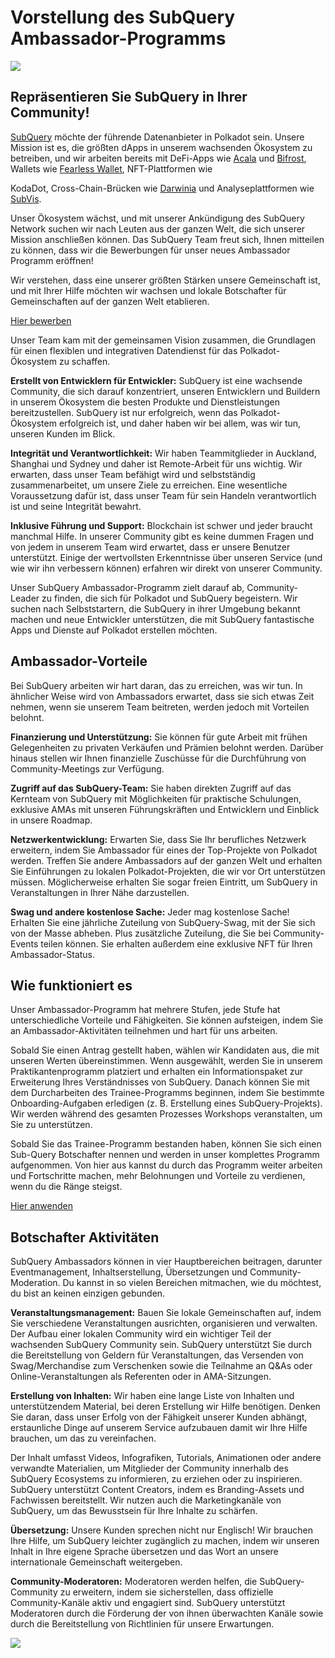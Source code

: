 # Vorstellung des SubQuery Ambassador-Programms

![](https://miro.medium.com/max/1400/1*EC5wwTuoB6UK_EESGd8X8w.png)

## Repräsentieren Sie SubQuery in Ihrer Community!

[SubQuery](https://subquery.network/) möchte der führende Datenanbieter in Polkadot sein. Unsere Mission ist es, die größten dApps in unserem wachsenden Ökosystem zu betreiben, und wir arbeiten bereits mit DeFi-Apps wie [Acala](https://acala.network/) und [Bifrost](https://bifrost.finance/), Wallets wie [Fearless Wallet](https://fearlesswallet.io/), NFT-Plattformen wie

KodaDot, Cross-Chain-Brücken wie [Darwinia](https://explorer.subquery.network/subquery/darwinia-network/darwinia) und Analyseplattformen wie [SubVis](https://subvis.io/).

Unser Ökosystem wächst, und mit unserer Ankündigung des SubQuery Network suchen wir nach Leuten aus der ganzen Welt, die sich unserer Mission anschließen können. Das SubQuery Team freut sich, Ihnen mitteilen zu können, dass wir die Bewerbungen für unser neues Ambassador Programm eröffnen!

Wir verstehen, dass eine unserer größten Stärken unsere Gemeinschaft ist, und mit Ihrer Hilfe möchten wir wachsen und lokale Botschafter für Gemeinschaften auf der ganzen Welt etablieren.

[Hier bewerben](https://forms.gle/GXBbJ6LDpNfM2v1X6)

Unser Team kam mit der gemeinsamen Vision zusammen, die Grundlagen für einen flexiblen und integrativen Datendienst für das Polkadot-Ökosystem zu schaffen.

**Erstellt von Entwicklern für Entwickler:** SubQuery ist eine wachsende Community, die sich darauf konzentriert, unseren Entwicklern und Buildern in unserem Ökosystem die besten Produkte und Dienstleistungen bereitzustellen. SubQuery ist nur erfolgreich, wenn das Polkadot-Ökosystem erfolgreich ist, und daher haben wir bei allem, was wir tun, unseren Kunden im Blick.

**Integrität und Verantwortlichkeit:** Wir haben Teammitglieder in Auckland, Shanghai und Sydney und daher ist Remote-Arbeit für uns wichtig. Wir erwarten, dass unser Team befähigt wird und selbstständig zusammenarbeitet, um unsere Ziele zu erreichen. Eine wesentliche Voraussetzung dafür ist, dass unser Team für sein Handeln verantwortlich ist und seine Integrität bewahrt.

**Inklusive Führung und Support:** Blockchain ist schwer und jeder braucht manchmal Hilfe. In unserer Community gibt es keine dummen Fragen und von jedem in unserem Team wird erwartet, dass er unsere Benutzer unterstützt. Einige der wertvollsten Erkenntnisse über unseren Service (und wie wir ihn verbessern können) erfahren wir direkt von unserer Community.

Unser SubQuery Ambassador-Programm zielt darauf ab, Community-Leader zu finden, die sich für Polkadot und SubQuery begeistern. Wir suchen nach Selbststartern, die SubQuery in ihrer Umgebung bekannt machen und neue Entwickler unterstützen, die mit SubQuery fantastische Apps und Dienste auf Polkadot erstellen möchten.



## Ambassador-Vorteile

Bei SubQuery arbeiten wir hart daran, das zu erreichen, was wir tun. In ähnlicher Weise wird von Ambassadors erwartet, dass sie sich etwas Zeit nehmen, wenn sie unserem Team beitreten, werden jedoch mit Vorteilen belohnt.

**Finanzierung und Unterstützung:** Sie können für gute Arbeit mit frühen Gelegenheiten zu privaten Verkäufen und Prämien belohnt werden. Darüber hinaus stellen wir Ihnen finanzielle Zuschüsse für die Durchführung von Community-Meetings zur Verfügung.

**Zugriff auf das SubQuery-Team:** Sie haben direkten Zugriff auf das Kernteam von SubQuery mit Möglichkeiten für praktische Schulungen, exklusive AMAs mit unseren Führungskräften und Entwicklern und Einblick in unsere Roadmap.

**Netzwerkentwicklung:** Erwarten Sie, dass Sie Ihr berufliches Netzwerk erweitern, indem Sie Ambassador für eines der Top-Projekte von Polkadot werden. Treffen Sie andere Ambassadors auf der ganzen Welt und erhalten Sie Einführungen zu lokalen Polkadot-Projekten, die wir vor Ort unterstützen müssen. Möglicherweise erhalten Sie sogar freien Eintritt, um SubQuery in Veranstaltungen in Ihrer Nähe darzustellen.

**Swag und andere kostenlose Sache:** Jeder mag kostenlose Sache! Erhalten Sie eine jährliche Zuteilung von SubQuery-Swag, mit der Sie sich von der Masse abheben. Plus zusätzliche Zuteilung, die Sie bei Community-Events teilen können. Sie erhalten außerdem eine exklusive NFT für Ihren Ambassador-Status.



## Wie funktioniert es

Unser Ambassador-Programm hat mehrere Stufen, jede Stufe hat unterschiedliche Vorteile und Fähigkeiten. Sie können aufsteigen, indem Sie an Ambassador-Aktivitäten teilnehmen und hart für uns arbeiten.

Sobald Sie einen Antrag gestellt haben, wählen wir Kandidaten aus, die mit unseren Werten übereinstimmen. Wenn ausgewählt, werden Sie in unserem Praktikantenprogramm platziert und erhalten ein Informationspaket zur Erweiterung Ihres Verständnisses von SubQuery. Danach können Sie mit dem Durcharbeiten des Trainee-Programms beginnen, indem Sie bestimmte Onboarding-Aufgaben erledigen (z. B. Erstellung eines SubQuery-Projekts). Wir werden während des gesamten Prozesses Workshops veranstalten, um Sie zu unterstützen.

Sobald Sie das Trainee-Programm bestanden haben, können Sie sich einen Sub-Query Botschafter nennen und werden in unser komplettes Programm aufgenommen. Von hier aus kannst du durch das Programm weiter arbeiten und Fortschritte machen, mehr Belohnungen und Vorteile zu verdienen, wenn du die Ränge steigst.

[Hier anwenden](https://forms.gle/GXBbJ6LDpNfM2v1X6)



## Botschafter Aktivitäten

SubQuery Ambassadors können in vier Hauptbereichen beitragen, darunter Eventmanagement, Inhaltserstellung, Übersetzungen und Community-Moderation. Du kannst in so vielen Bereichen mitmachen, wie du möchtest, du bist an keinen einzigen gebunden.

**Veranstaltungsmanagement:** Bauen Sie lokale Gemeinschaften auf, indem Sie verschiedene Veranstaltungen ausrichten, organisieren und verwalten. Der Aufbau einer lokalen Community wird ein wichtiger Teil der wachsenden SubQuery Community sein. SubQuery unterstützt Sie durch die Bereitstellung von Geldern für Veranstaltungen, das Versenden von Swag/Merchandise zum Verschenken sowie die Teilnahme an Q&As oder Online-Veranstaltungen als Referenten oder in AMA-Sitzungen.

**Erstellung von Inhalten:** Wir haben eine lange Liste von Inhalten und unterstützendem Material, bei deren Erstellung wir Hilfe benötigen. Denken Sie daran, dass unser Erfolg von der Fähigkeit unserer Kunden abhängt, erstaunliche Dinge auf unserem Service aufzubauen damit wir Ihre Hilfe brauchen, um das zu vereinfachen.

Der Inhalt umfasst Videos, Infografiken, Tutorials, Animationen oder andere verwandte Materialien, um Mitglieder der Community innerhalb des SubQuery Ecosystems zu informieren, zu erziehen oder zu inspirieren. SubQuery unterstützt Content Creators, indem es Branding-Assets und Fachwissen bereitstellt. Wir nutzen auch die Marketingkanäle von SubQuery, um das Bewusstsein für Ihre Inhalte zu schärfen.

**Übersetzung:** Unsere Kunden sprechen nicht nur Englisch! Wir brauchen Ihre Hilfe, um SubQuery leichter zugänglich zu machen, indem wir unseren Inhalt in Ihre eigene Sprache übersetzen und das Wort an unsere internationale Gemeinschaft weitergeben.

**Community-Moderatoren:** Moderatoren werden helfen, die SubQuery-Community zu erweitern, indem sie sicherstellen, dass offizielle Community-Kanäle aktiv und engagiert sind. SubQuery unterstützt Moderatoren durch die Förderung der von ihnen überwachten Kanäle sowie durch die Bereitstellung von Richtlinien für unsere Erwartungen.

![](https://miro.medium.com/max/1400/1*xj6_UL1ZWYzlLmlVk25JzQ.png)